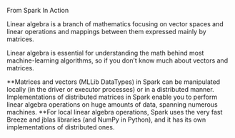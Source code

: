 From Spark In Action

Linear algebra is a branch of mathematics focusing on vector spaces and linear operations and mappings between them expressed mainly by matrices.

Linear algebra is essential for understanding the math behind most machine-learning algorithms, so if you don’t know much about vectors and matrices.

**Matrices and vectors \(MLLib DataTypes\) in Spark can be manipulated locally \(in the driver or executor processes\) or in a distributed manner. Implementations of distributed matrices in Spark enable you to perform linear algebra operations on huge amounts of data, spanning numerous machines. **For local linear algebra operations, Spark uses the very fast Breeze and jblas libraries \(and NumPy in Python\), and it has its own implementations of distributed ones.

